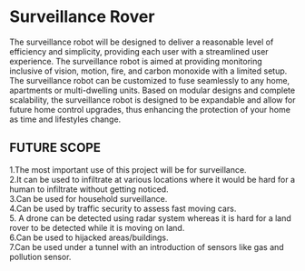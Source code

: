 # Surveillance Rover

The surveillance robot will be designed to deliver a reasonable level of efficiency and simplicity, providing each user with a streamlined user experience. The surveillance robot is aimed at providing monitoring inclusive of vision, motion, fire, and carbon monoxide with a limited setup. The surveillance robot can be customized to fuse seamlessly to any home, apartments or multi-dwelling units. Based on modular designs and complete scalability, the surveillance robot is designed to be expandable and allow for future home control upgrades, thus enhancing the protection of your home as time and lifestyles change.



## FUTURE SCOPE
1.The most important use of this project will be for surveillance. </br>
2.It can be used to infiltrate at various locations where it would be hard for a human to infiltrate without getting noticed.  
3.Can be used for household surveillance.  
4.Can be used by traffic security to assess fast moving cars.  
5. A drone can be detected using radar system whereas it is hard for a land rover to be detected while it is moving on land.  
6.Can be used to hijacked areas/buildings.  
7.Can be used under a tunnel with an introduction of sensors like gas and pollution sensor.  

